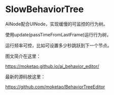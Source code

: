 SlowBehaviorTree
================

AINode配合UINode，实现缓慢的可监控的行为树。

使用update(passTimeFromLastFrame)运行行为树，

运行频率可控，比如可设置多少秒跳跃到下一个节点。


图文简介在这里：

https://moketao.github.io/ai_behavior_editor/



最新的源码放这里：

https://github.com/moketao/BehaviorTreeEditor
